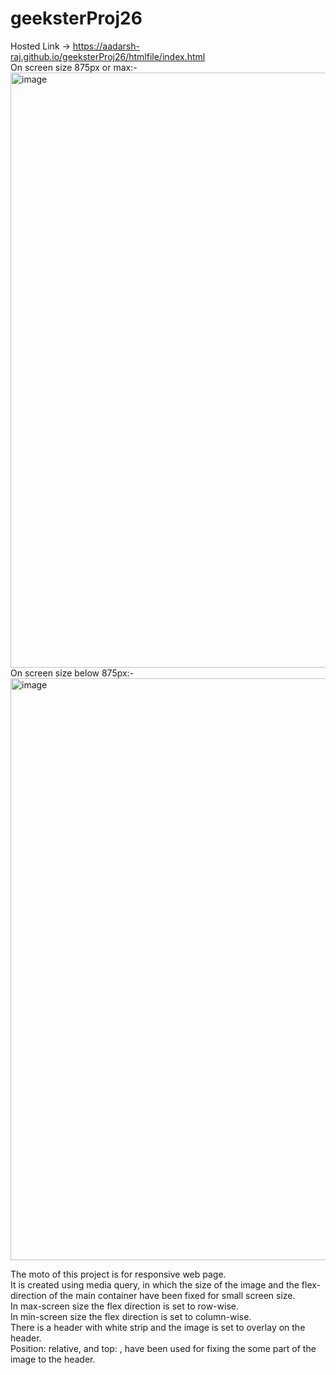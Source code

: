 # geeksterProj26


Hosted Link -> https://aadarsh-raj.github.io/geeksterProj26/htmlfile/index.html
<br>
On screen size 875px or max:- <br>
<img width="952" alt="image" src="https://github.com/Aadarsh-Raj/geeksterProj26/assets/74525154/868224f6-56bc-4888-a004-ab2c2fde5cf0">
<br>
On screen size below 875px:-
<br>
<img width="931" alt="image" src="https://github.com/Aadarsh-Raj/geeksterProj26/assets/74525154/d4b8ba1e-1ba1-449c-b60e-5a056d0ee580">
<br>

The moto of this project is for responsive web page. <br>
It is created using media query, in which the size of the image and the flex-direction of the main container have been fixed for small screen size. <br>
In max-screen size the flex direction is set to row-wise. <br>
In min-screen size the flex direction is set to column-wise. <br>
There is a header with white strip and the image is set to overlay on the header. <br>
Position: relative, and top: , have been used for fixing the some part of the image to the header. <br>
